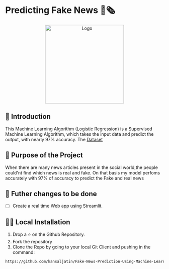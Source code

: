 # Predicting Fake News 📑🗞️

<p align="center">
  <a href="https://github.com/kansaljatin/Fake-News-Prediction-Using-Machine-Learning.git">
    <img src="https://encrypted-tbn0.gstatic.com/images?q=tbn:ANd9GcRkWY06RH4whCiRzTgPd5uwOAuRsX3sQmPHMQ&usqp=CAU" alt="Logo" width="250" height="250">
  </a>

## 📌 Introduction 

This Machine Learning Algorithm (Logistic Regression) is a Supervised Machine Learning Algorithm, which takes the input data and predict the output, with nearly 97% accuracy. The [Dataset](https://www.kaggle.com/c/fake-news/data?select=train.csv) 

## 🎯 Purpose of the Project
When there are many news articles present in the social world,the people could'nt find which news is real and fake.
On that basis my model perfoms accurately with 97% of accuracy to predict the Fake and real news

## 📝 Futher changes to be done
- [ ] Create a real time Web app using Streamlit.

## 🏃‍♂️ Local Installation

1. Drop a ⭐ on the Github Repository. 
2. Fork the repository 
3. Clone the Repo by going to your local Git Client and pushing in the command: 



```sh
https://github.com/kansaljatin/Fake-News-Prediction-Using-Machine-Learning.git
```

